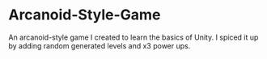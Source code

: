 # Arcanoid-Style-Game
An arcanoid-style game I created to learn the basics of Unity. I spiced it up by adding random generated levels and x3 power ups.

